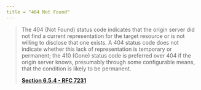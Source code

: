 ```yaml
---
title = "404 Not Found"
---
```


> The 404 (Not Found) status code indicates that the origin server did not find a current representation for the target resource or is not willing to disclose that one exists.  A 404 status code does not indicate whether this lack of representation is temporary or permanent; the 410 (Gone) status code is preferred over 404 if the origin server knows, presumably through some configurable means, that the condition is likely to be permanent.
>
> **[Section 6.5.4 - RFC 7231](https://tools.ietf.org/html/rfc7231#section-6.5.4)**